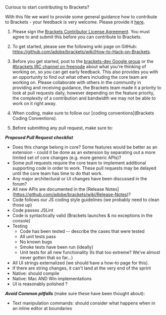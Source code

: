 Curious to start contributing to Brackets?


With this file we want to provide some general guidance how to contribute to Brackets - your feedback is very welcome. Please provide it [here](https://groups.google.com/forum/?fromgroups=#!topic/brackets-dev/yEsaied7Fq8).

1. Please sign the [Brackets Contributor License Agreement](http://dev.brackets.io/brackets-contributor-license-agreement.html). You must agree to and submit this before you can contribute to Brackets.

1. To get started, please see the following wiki page on GitHub: https://github.com/adobe/brackets/wiki/How-to-Hack-on-Brackets.

1. Before you get started, post to the [brackets-dev Google group](http://groups.google.com/group/brackets-dev) or the [#brackets IRC channel on freenode](http://freenode.net) about what you're thinking of working on, so you can get early feedback. This also provides you with an opportunity to find out what others including the core team are working on. Please collaborate with others in the community in providing and receiving guidance, the Brackets team made it a priority to look at pull requests daily, however depending on the feature priority, the complexity of a contribution and bandwidth we may not be able to work on it right away.

1. When coding, make sure to follow our [coding conventions](Brackets Coding Conventions).

1. Before submitting any pull request, make sure to:

***Proposed Pull Request checklist***

* Does this change belong in core? Some features would be better as an extension - could it be done as an extension by separating out a more limited set of core changes (e.g. more generic APIs)?
* Some pull requests require the core team to implement additional supporting code in order to work. These pull requests may be delayed until the core team has time to do that work.
* Any major architectural or UI changes have been discussed in the forum?
* All new APIs are documented in the [Release Notes] (https://github.com/adobe/brackets/wiki/Release-Notes)?
* Code follows our JS coding style guidelines (we probably need to clean those up)
* Code passes JSLint
* Code is syntactically valid (Brackets launches & no exceptions in the console)
* Testing
    * Code has been tested -- describe the cases that were tested
    * All unit tests pass
    * No known bugs
    * Smoke tests have been run (ideally)
    * Unit tests for all new functionality (Is that too extreme? We’ve almost never gotten that so far…)
* All UI strings externalized (we should have a how-to page for this).
* If there are string changes, it can't land at the very end of the sprint
* Native: should compile
* Native: Mac AND Win implementations
* UI is reasonably polished ?


***Avoid Common pitfalls*** 
(make sure these have been thought about):
* Text manipulation commands: should consider what happens when in an inline editor at boundaries
